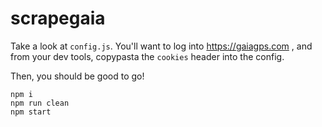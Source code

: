 # scrapegaia

Take a look at `config.js`. You'll want to log into https://gaiagps.com , and from your dev tools, copypasta the `cookies` header into the config.

Then, you should be good to go!

```
npm i
npm run clean
npm start
```

